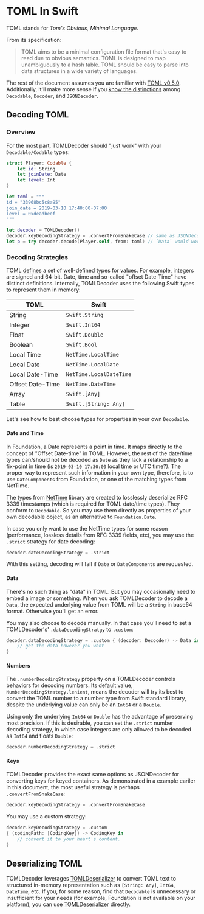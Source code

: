 # TOML In Swift

TOML stands for _Tom's Obvious, Minimal Language_.

From its specification:

> TOML aims to be a minimal configuration file format that's easy to read due to
> obvious semantics. TOML is designed to map unambiguously to a hash table. TOML
> should be easy to parse into data structures in a wide variety of languages.

The rest of the document assumes you are familiar with [TOML v0.5.0][0].
Additionally, it'll make more sense if you [know the distinctions][2] among
`Decodable`, `Docoder`, and `JSONDecoder`.

## Decoding TOML

### Overview

For the most part, TOMLDecoder should "just work" with your
`Decodable/Codable` types:

```swift
struct Player: Codable {
    let id: String
    let joinDate: Date
    let level: Int
}

let toml = """
id = "33968bc5c8a95"
join_date = 2019-03-10 17:40:00-07:00
level = 0xdeadbeef
"""

let decoder = TOMLDecoder()
decoder.keyDecodingStrategy = .convertFromSnakeCase // same as JSONDecoder
let p = try decoder.decode(Player.self, from: toml) // `Data` would work too
```

### Decoding Strategies

TOML [defines][0] a set of well-defined types for values. For example, integers
are signed and 64-bit. Date, time and so-called "offset Date-Time" have distinct
definitions. Internally, TOMLDecoder uses the following Swift types to represent
them in memory:

| TOML             | Swift                   |
| -                | -                       |
| String           | `Swift.String`          |
| Integer          | `Swift.Int64`           |
| Float            | `Swift.Double`          |
| Boolean          | `Swift.Bool`            |
| Local Time       | `NetTime.LocalTime`     |
| Local Date       | `NetTime.LocalDate`     |
| Local Date-Time  | `NetTime.LocalDateTime` |
| Offset Date-Time | `NetTime.DateTime`      |
| Array            | `Swift.[Any]`           |
| Table            | `Swift.[String: Any]`   |

Let's see how to best choose types for properties in your own `Decodable`.

#### Date and Time

In Foundation, a Date represents a point in time. It maps directly to the
concept of "Offset Date-time" in TOML. However, the rest of the date/time types
can/should not be decoded as `Date` as they lack a relationship to a fix-point
in time (is `2019-03-10 17:30:00` local time or UTC time?). The proper way to
represent such information in your own type, therefore, is to use
`DateComponents` from Foundation, or one of the matching types from NetTime.

The types from [NetTime][1] library are created to losslessly deserialize RFC
3339 timestamps (which is required for TOML date/time types). They conform to
`Decodable`. So you may use them directly as properties of your own decodable
object, as an alternative to `Foundation.Date`.

In case you only want to use the NetTime types for some reason (performance,
lossless details from RFC 3339 fields, etc), you may use the `.strict` strategy
for date decoding:

```swift
decoder.dateDecodingStrategy = .strict
```

With this setting, decoding will fail if `Date` or `DateComponents` are
requested.

#### Data

There's no such thing as "data" in TOML. But you may occasionally need to embed
a image or something. When you ask TOMLDecoder to decode a `Data`, the expected
underlying value from TOML will be a `String` in base64 format.  Otherwise
you'll get an error.

You may also choose to decode manually. In that case you'll need to set
a TOMLDecoder's' `.dataDecodingStratgy` to `.custom`:

```swift
decoder.dataDecodingStrategy = .custom { (decoder: Decocder) -> Data in
    // get the data however you want
}
```

#### Numbers

The `.numberDecodingStrategy` property on a TOMLDecoder controls behaviors for
decoding numbers. Its default value, `NumberDecodingStrategy.lenient`, means the
decoder will try its best to convert the TOML number to a number type from Swift
standard library, despite the underlying value can only be an `Int64` or
a `Double`.

Using only the underlying `Int64` or `Double` has the advantage of preserving
most precision. If this is desirable, you can set the `.strict` number decoding
strategy, in which case integers are only allowed to be decoded as `Int64` and
floats `Double`:

```swift
decoder.numberDecodingStrategy = .strict
```

#### Keys

TOMLDecoder provides the exact same options as JSONDecoder for converting keys
for keyed containers. As demonstrated in a example eariler in this document, the
most useful strategy is perhaps `.convertFromSnakeCase`:

```swift
decoder.keyDecodingStrategy = .convertFromSnakeCase
```

You may use a custom strategy:
```swift
decoder.keyDecodingStrategy = .custom
{ (codingPath: [CodingKey]) -> CodingKey in
    // convert it to your heart's content.
}
```

## Deserializing TOML

TOMLDecoder leverages [TOMLDeserializer][3] to convert TOML text to structured
in-memory representation such as `[String: Any]`, `Int64`, `DateTime`, etc. If
you, for some reason, find that `Decodable` is unnecessary or insufficient for
your needs (for example, Foundation is not available on your platform), you can
use [TOMLDeserializer][3] directly.

[0]: https://github.com/toml-lang/toml/blob/master/versions/en/toml-v0.5.0.md
[1]: https://github.com/dduan/NetTime
[2]: AboutJSONDecoder.md
[3]: https://github.com/dduan/TOMLDeserializer
